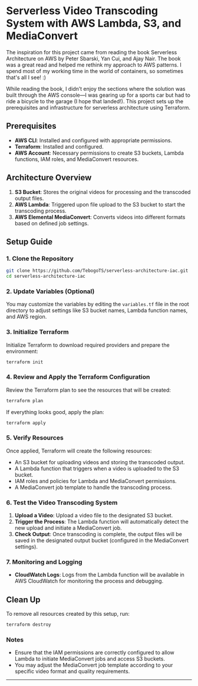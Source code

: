 # Serverless Video Transcoding System with AWS Lambda, S3, and MediaConvert

The inspiration for this project came from reading the book Serverless Architecture on AWS by Peter Sbarski, Yan Cui, and Ajay Nair. The book was a great read and helped me rethink my approach to AWS patterns. I spend most of my working time in the world of containers, so sometimes that's all I see! :)

While reading the book, I didn’t enjoy the sections where the solution was built through the AWS console—I was gearing up for a sports car but had to ride a bicycle to the garage (I hope that landed!). This project sets up the prerequisites and infrastructure for serverless architecture using Terraform.

## Prerequisites

- **AWS CLI**: Installed and configured with appropriate permissions.
- **Terraform**: Installed and configured.
- **AWS Account**: Necessary permissions to create S3 buckets, Lambda functions, IAM roles, and MediaConvert resources.

## Architecture Overview

1. **S3 Bucket**: Stores the original videos for processing and the transcoded output files.
2. **AWS Lambda**: Triggered upon file upload to the S3 bucket to start the transcoding process.
3. **AWS Elemental MediaConvert**: Converts videos into different formats based on defined job settings.

## Setup Guide

### 1. Clone the Repository

```bash
git clone https://github.com/TebogoTS/serverless-architecture-iac.git
cd serverless-architecture-iac
```

### 2. Update Variables (Optional)

You may customize the variables by editing the `variables.tf` file in the root directory to adjust settings like S3 bucket names, Lambda function names, and AWS region.

### 3. Initialize Terraform

Initialize Terraform to download required providers and prepare the environment:

```bash
terraform init
```

### 4. Review and Apply the Terraform Configuration

Review the Terraform plan to see the resources that will be created:

```bash
terraform plan
```

If everything looks good, apply the plan:

```bash
terraform apply
```

### 5. Verify Resources

Once applied, Terraform will create the following resources:
- An S3 bucket for uploading videos and storing the transcoded output.
- A Lambda function that triggers when a video is uploaded to the S3 bucket.
- IAM roles and policies for Lambda and MediaConvert permissions.
- A MediaConvert job template to handle the transcoding process.

### 6. Test the Video Transcoding System

1. **Upload a Video**: Upload a video file to the designated S3 bucket.
2. **Trigger the Process**: The Lambda function will automatically detect the new upload and initiate a MediaConvert job.
3. **Check Output**: Once transcoding is complete, the output files will be saved in the designated output bucket (configured in the MediaConvert settings).

### 7. Monitoring and Logging

- **CloudWatch Logs**: Logs from the Lambda function will be available in AWS CloudWatch for monitoring the process and debugging.

## Clean Up

To remove all resources created by this setup, run:

```bash
terraform destroy
```

### Notes

- Ensure that the IAM permissions are correctly configured to allow Lambda to initiate MediaConvert jobs and access S3 buckets.
- You may adjust the MediaConvert job template according to your specific video format and quality requirements.

---
